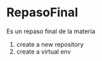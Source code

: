 # RepasoFinal
Es un repaso final de la materia


1. create a new repository
2. create a virtual env

